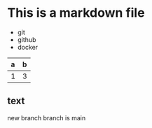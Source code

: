 # This is a markdown file
- git
- github
- docker

|a|b|
|:-|:-|
|1|3|

## text

new branch
branch is main

